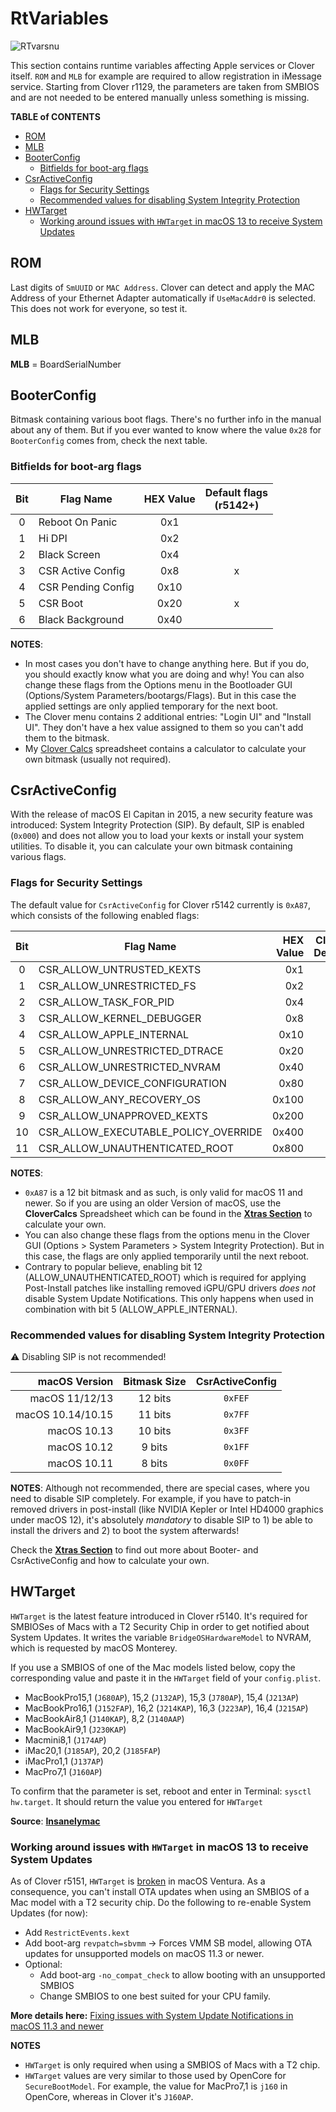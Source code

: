 # RtVariables
![RTvarsnu](https://user-images.githubusercontent.com/76865553/140332564-944c61eb-6168-4a12-b580-0f0744fd4fdf.png)

This section contains runtime variables affecting Apple services or Clover itself. `ROM` and `MLB` for example are required to allow registration in iMessage service. Starting from Clover r1129, the parameters are taken from SMBIOS and are not needed to be entered manually unless something is missing.

**TABLE of CONTENTS**

- [ROM](#rom)
- [MLB](#mlb)
- [BooterConfig](#booterconfig)
  - [Bitfields for boot-arg flags](#bitfields-for-boot-arg-flags)
- [CsrActiveConfig](#csractiveconfig)
  - [Flags for Security Settings](#flags-for-security-settings)
  - [Recommended values for disabling System Integrity Protection](#recommended-values-for-disabling-system-integrity-protection)
- [HWTarget](#hwtarget)
  - [Working around issues with  `HWTarget` in macOS 13 to receive System Updates](#working-around-issues-with--hwtarget-in-macos-13-to-receive-system-updates)


## ROM
Last digits of `SmUUID` or `MAC Address`. Clover can detect and apply the MAC Address of your Ethernet Adapter automatically if `UseMacAddr0` is selected. This does not work for everyone, so test it.

## MLB
**MLB** = BoardSerialNumber

## BooterConfig
Bitmask containing various boot flags. There's no further info in the manual about any of them. But if you ever wanted to know where the value `0x28` for `BooterConfig` comes from, check the next table.

### Bitfields for boot-arg flags
|Bit  | Flag Name | HEX Value  | Default flags</br>(r5142+)
|:---:|-----------|:-----------:|:---------------:|
|0| Reboot On Panic    | 0x1 |
|1| Hi DPI             | 0x2 |
|2| Black Screen       | 0x4 |
|3| CSR Active Config  | 0x8 | x |
|4| CSR Pending Config | 0x10 |
|5| CSR Boot           | 0x20 | x |
|6| Black Background   | 0x40 |

**NOTES**: 

- In most cases you don't have to change anything here. But if you do, you should exactly know what you are doing and why! You can also change these flags from the Options menu in the Bootloader GUI (Options/System Parameters/bootargs/Flags). But in this case the applied settings are only applied temporary for the next boot.
- The Clover menu contains 2 additional entries: "Login UI" and "Install UI". They don't have a hex value assigned to them so you can't add them to the bitmask.
- My [Clover Calcs](https://github.com/5T33Z0/Clover-Crate/tree/main/Xtras) spreadsheet contains a calculator to calculate your own bitmask (usually not required).

## CsrActiveConfig
With the release of macOS El Capitan in 2015, a new security feature was introduced: System Integrity Protection (SIP). By default, SIP is enabled (`0x000`) and does not allow you to load your kexts or install your system utilities. To disable it, you can calculate your own bitmask containing various flags.
 
### Flags for Security Settings
The default value for `CsrActiveConfig` for Clover r5142 currently is `0xA87`, which consists of the following enabled flags:

|Bit| Flag Name | HEX Value | Clover Default
|:-:|-----------|----------:|:---------------:|
|0|CSR_ALLOW_UNTRUSTED_KEXTS|0x1|x
|1|CSR_ALLOW_UNRESTRICTED_FS|0x2|x
|2|CSR_ALLOW_TASK_FOR_PID|0x4|x
|3|CSR_ALLOW_KERNEL_DEBUGGER|0x8|
|4|CSR_ALLOW_APPLE_INTERNAL|0x10|
|5|CSR_ALLOW_UNRESTRICTED_DTRACE |0x20|
|6|CSR_ALLOW_UNRESTRICTED_NVRAM|0x40|
|7|CSR_ALLOW_DEVICE_CONFIGURATION|0x80|x
|8|CSR_ALLOW_ANY_RECOVERY_OS|0x100|
|9|CSR_ALLOW_UNAPPROVED_KEXTS|0x200|x
|10|CSR_ALLOW_EXECUTABLE_POLICY_OVERRIDE|0x400|
|11|CSR_ALLOW_UNAUTHENTICATED_ROOT|0x800|x

**NOTES**: 

- `0xA87` is a 12 bit bitmask and as such, is only valid for macOS 11 and newer. So if you are using an older Version of macOS, use the **CloverCalcs** Spreadsheet which can be found in the [**Xtras Section**](https://github.com/5T33Z0/Clover-Crate/tree/main/Xtras) to calculate your own.
- You can also change these flags from the options menu in the Clover GUI (Options > System Parameters > System Integrity Protection). But in this case, the flags are only applied temporarily until the next reboot.
- Contrary to popular believe, enabling bit 12 (ALLOW_UNAUTHENTICATED_ROOT) which is required for applying Post-Install patches like installing removed iGPU/GPU drivers *does not* disable System Update Notifications. This only happens when used in combination with bit 5 (ALLOW_APPLE_INTERNAL).

### Recommended values for disabling System Integrity Protection
:warning: Disabling SIP is not recommended!

| macOS Version     | Bitmask Size  | CsrActiveConfig |
|------------------:|:-------------:|:---------------:|
| macOS 11/12/13    | 12 bits       |`0xFEF`
| macOS 10.14/10.15 | 11 bits       |`0x7FF`
| macOS 10.13       | 10 bits       |`0x3FF`
| macOS 10.12       | 9 bits        |`0x1FF`
| macOS 10.11       | 8 bits        |`0x0FF`

**NOTES**: 
Although not recommended, there are special cases, where you need to disable SIP completely. For example, if you have to patch-in removed drivers in post-install (like NVIDIA Kepler or Intel HD4000 graphics under macOS 12), it's absolutely *mandatory* to disable SIP to 1) be able to install the drivers and 2) to boot the system afterwards!

Check the [**Xtras Section**](https://github.com/5T33Z0/Clover-Crate/tree/main/Xtras) to find out more about Booter- and CsrActiveConfig and how to calculate your own.

## HWTarget
`HWTarget` is the latest feature introduced in Clover r5140. It's required for SMBIOSes of Macs with a T2 Security Chip in order to get notified about System Updates. It writes the variable `BridgeOSHardwareModel` to NVRAM, which is requested by macOS Monterey. 

If you use a SMBIOS of one of the Mac models listed below, copy the corresponding value and paste it in the `HWTarget` field of your `config.plist`.

- MacBookPro15,1 (`J680AP`), 15,2 (`J132AP`), 15,3 (`J780AP`), 15,4 (`J213AP`)
- MacBookPro16,1 (`J152FAP`), 16,2 (`J214KAP`), 16,3 (`J223AP`), 16,4 (`J215AP`)
- MacBookAir8,1 (`J140KAP`), 8,2 (`J140AAP`)
- MacBookAir9,1 (`J230KAP`)
- Macmini8,1 (`J174AP`)
- iMac20,1 (`J185AP`), 20,2 (`J185FAP`)
- iMacPro1,1 (`J137AP`)
- MacPro7,1 (`J160AP`)

To confirm that the parameter is set, reboot and enter in Terminal: `sysctl hw.target`. It should return the value you entered for `HWTarget`

**Source**: [**Insanelymac**](https://www.insanelymac.com/forum/topic/284656-clover-general-discussion/?do=findComment&comment=2771041)

### Working around issues with  `HWTarget` in macOS 13 to receive System Updates

As of Clover r5151, `HWTarget` is [broken](https://www.insanelymac.com/forum/topic/284656-clover-general-discussion/?do=findComment&comment=2800185) in macOS Ventura. As a consequence, you can't install OTA updates when using an SMBIOS of a Mac model with a T2 security chip. Do the following to re-enable System Updates (for now):

- Add `RestrictEvents.kext` 
- Add boot-arg `revpatch=sbvmm` &rarr; Forces VMM SB model, allowing OTA updates for unsupported models on macOS 11.3 or newer.
- Optional: 
  - Add boot-arg `-no_compat_check` to allow booting with an unsupported SMBIOS
  - Change SMBIOS to one best suited for your CPU family.

**More details here:** [Fixing issues with System Update Notifications in macOS 11.3 and newer](https://github.com/5T33Z0/OC-Little-Translated/tree/main/S_System_Updates#what-about-clover)

**NOTES**

- `HWTarget` is only required when using a SMBIOS of Macs with a T2 chip.
- `HWTarget` values are very similar to those used by OpenCore for `SecureBootModel`. For example, the value for MacPro7,1 is `j160` in OpenCore, whereas in Clover it's `J160AP`.
